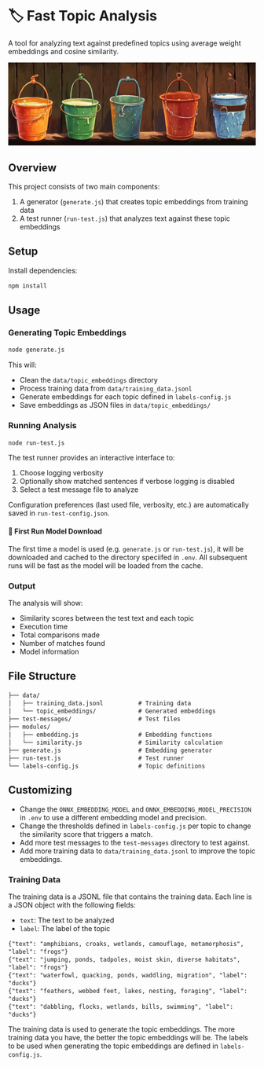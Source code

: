 # 🏷️ Fast Topic Analysis

A tool for analyzing text against predefined topics using average weight embeddings and cosine similarity.

![Fast Topic Analysis](./img/buckets.jpg)

## Overview

This project consists of two main components:
1. A generator (`generate.js`) that creates topic embeddings from training data
2. A test runner (`run-test.js`) that analyzes text against these topic embeddings

## Setup

Install dependencies:

```bash
npm install
```

## Usage

### Generating Topic Embeddings

```bash
node generate.js
```

This will:
- Clean the `data/topic_embeddings` directory
- Process training data from `data/training_data.jsonl`
- Generate embeddings for each topic defined in `labels-config.js`
- Save embeddings as JSON files in `data/topic_embeddings/`

### Running Analysis

```bash
node run-test.js
```

The test runner provides an interactive interface to:
1. Choose logging verbosity
2. Optionally show matched sentences if verbose logging is disabled
3. Select a test message file to analyze

Configuration preferences (last used file, verbosity, etc.) are automatically saved in `run-test-config.json`.

#### 🚨 First Run Model Download

The first time a model is used (e.g. `generate.js` or `run-test.js`), it will be downloaded and cached to the directory speciifed in `.env`. All subsequent runs will be fast as the model will be loaded from the cache.


### Output

The analysis will show:
- Similarity scores between the test text and each topic
- Execution time
- Total comparisons made
- Number of matches found
- Model information

## File Structure

```
├── data/
│   ├── training_data.jsonl          # Training data
│   └── topic_embeddings/            # Generated embeddings
├── test-messages/                   # Test files
├── modules/
│   ├── embedding.js                 # Embedding functions
│   └── similarity.js                # Similarity calculation
├── generate.js                      # Embedding generator
├── run-test.js                      # Test runner
└── labels-config.js                 # Topic definitions
```

## Customizing

- Change the `ONNX_EMBEDDING_MODEL` and `ONNX_EMBEDDING_MODEL_PRECISION` in `.env` to use a different embedding model and precision.
- Change the thresholds defined in `labels-config.js` per topic to change the similarity score that triggers a match.
- Add more test messages to the `test-messages` directory to test against.
- Add more training data to `data/training_data.jsonl` to improve the topic embeddings.

### Training Data

The training data is a JSONL file that contains the training data. Each line is a JSON object with the following fields:
- `text`: The text to be analyzed
- `label`: The label of the topic

```jsonl
{"text": "amphibians, croaks, wetlands, camouflage, metamorphosis", "label": "frogs"}
{"text": "jumping, ponds, tadpoles, moist skin, diverse habitats", "label": "frogs"}
{"text": "waterfowl, quacking, ponds, waddling, migration", "label": "ducks"}
{"text": "feathers, webbed feet, lakes, nesting, foraging", "label": "ducks"}
{"text": "dabbling, flocks, wetlands, bills, swimming", "label": "ducks"}
```

The training data is used to generate the topic embeddings. The more training data you have, the better the topic embeddings will be.
The labels to be used when generating the topic embeddings are defined in `labels-config.js`.
